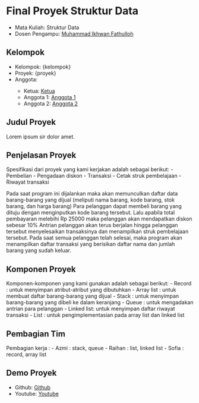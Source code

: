 # Final Proyek Struktur Data
<ul>
  <li>Mata Kuliah: Struktur Data</li>
  <li>Dosen Pengampu: <a href="https://github.com/Muhammad-Ikhwan-Fathulloh">Muhammad Ikhwan Fathulloh</a></li>
</ul>

## Kelompok
<ul>
  <li>Kelompok: {kelompok}</li>
  <li>Proyek: {proyek}</li>
  <li>Anggota:</li>
  <ul>
    <li>Ketua: <a href="">Ketua</a></li>
    <li>Anggota 1: <a href="">Anggota 1</a></li>
    <li>Anggota 2: <a href="">Anggota 2</a></li>
  </ul>
</ul>

## Judul Proyek
<p>Lorem ipsum sir dolor amet.</p>

## Penjelasan Proyek
<p>Spesifikasi dari proyek yang kami kerjakan adalah sebagai berikut:
- Pembelian
- Pengadaan diskon
- Transaksi
- Cetak struk pembelajaan
- Riwayat transaksi 
  
Pada saat program ini dijalankan maka akan memunculkan daftar data barang-barang yang dijual (meliputi nama barang, kode barang, stok barang, dan harga barang)
Para pelanggan dapat membeli barang yang dituju dengan menginputkan kode barang tersebut. Lalu apabila total pembayaran melebihi Rp 25000 maka pelanggan akan mendapatkan diskon sebesar 10%
Antrian pelanggan akan terus berjalan hingga pelanggan tersebut menyelesaikan transaksinya dan menampilkan struk pembelajaan tersebut.
Pada saat semua pelanggan telah selesai, maka program akan menampilkan daftar transaksi yang berisikan daftar nama dan jumlah barang yang sudah keluar.</p>

## Komponen Proyek
<p>Komponen-komponen yang kami gunakan adalah sebagai berikut:
- Record : untuk menyimpan atribut-atribut yang dibutuhkan
- Array list : untuk membuat daftar barang-barang yang dijual
- Stack : untuk menyimpan barang-barang yang dibeli ke dalam keranjang
- Queue : untuk mengadakan antrian para pelanggan
- Linked list: untuk menyimpan daftar riwayat transaksi 
- List : untuk pengimplementasian pada array list dan linked list
</p>

## Pembagian Tim
<p>Pembagian kerja :
- Azmi : stack, queue
- Raihan : list, linked list 
- Sofia : record, array list</p>

## Demo Proyek
<ul>
  <li>Github: <a href="">Github</a></li>
  <li>Youtube: <a href="">Youtube</a></li>
</ul>
